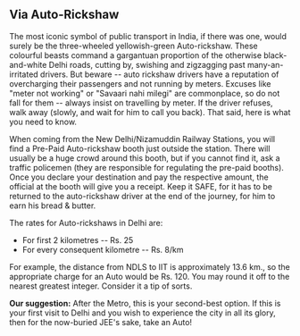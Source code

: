 ##  Via Auto-Rickshaw

The most iconic symbol of public transport in India, if there was one, would surely be the three-wheeled yellowish-green Auto-rickshaw. These colourful beasts command a gargantuan proportion of the otherwise black-and-white Delhi roads, cutting by, swishing and zigzagging past many-an-irritated drivers. But beware -- auto rickshaw drivers have a reputation of overcharging their passengers and not running by meters. Excuses like "meter not working" or "Savaari nahi milegi" are commonplace, so do not fall for them -- always insist on travelling by meter. If the driver refuses, walk away (slowly, and wait for him to call you back). That said, here is what you need to know.

When coming from the New Delhi/Nizamuddin Railway Stations, you will find a Pre-Paid Auto-rickshaw booth just outside the station. There will usually be a huge crowd around this booth, but if you cannot find it, ask a traffic policemen (they are responsible for regulating the pre-paid booths). Once you declare your destination and pay the respective amount, the official at the booth will give you a receipt. Keep it SAFE, for it has to be returned to the auto-rickshaw driver at the end of the journey, for him to earn his bread & butter.

The rates for Auto-rickshaws in Delhi are:

 - For first 2 kilometres -- Rs. 25
 - For every consequent kilometre -- Rs. 8/km

For example, the distance from NDLS to IIT is approximately 13.6 km., so the appropriate charge for an Auto would be Rs. 120. You may round it off to the nearest greatest integer. Consider it a tip of sorts.

**Our suggestion:** After the Metro, this is your second-best option. If this is your first visit to Delhi and you wish to experience the city in all its glory, then for the now-buried JEE's sake, take an Auto!
